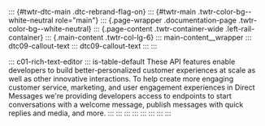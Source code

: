 ::: {#twtr-dtc-main .dtc-rebrand-flag-on}
::: {#twtr-main .twtr-color-bg--white-neutral role="main"}
::: {.page-wrapper .documentation-page .twtr-color-bg--white-neutral}
::: {.page-content .twtr-container-wide .left-rail-container}
::: {.main-content .twtr-col-lg-6}
::: main-content__wrapper
::: dtc09-callout-text
::: dtc09-callout-text
:::
:::

::: c01-rich-text-editor
::: is-table-default
These API features enable developers to build better-personalized
customer experiences at scale as well as other innovative interactions.
To help create more engaging customer service, marketing, and user
engagement experiences in Direct Messages we're providing developers
access to endpoints to start conversations with a welcome message,
publish messages with quick replies and media, and more.
:::
:::
:::
:::
:::
:::
:::
:::
